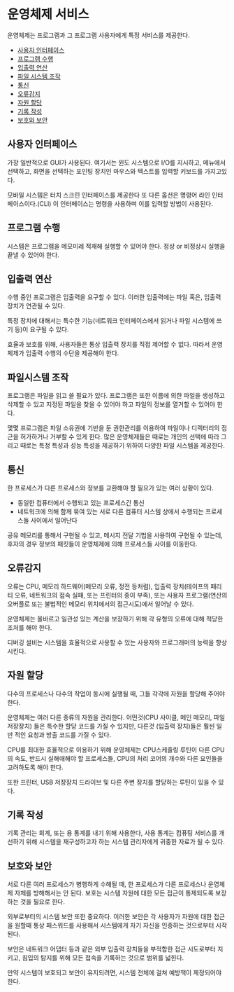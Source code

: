 # 운영체제 서비스

운영체제는 프로그램과 그 프로그램 사용자에게 특정 서비스를 제공한다.

-   [사용자 인터페이스](#사용자-인터페이스)
-   [프로그램 수행](#프로그램-수행)
-   [입출력 연산](#입출력-연산)
-   [파일 시스템 조작](#파일시스템-조작)
-   [통신](#통신)
-   [오류감지](#오류감지)
-   [자원 할당](#자원-할당)
-   [기록 작성](#기록-작성)
-   [보호와 보안](#보호와-보안)

## 사용자 인터페이스

가장 일반적으로 GUI가 사용된다. 여기서는 윈도 시스템으로 I/O를 지시하고, 메뉴에서 선택하고, 화면을 선택하는 포인팅 장치인 마우스와 텍스트를 입력할 키보드를 가지고있다.

모바일 시스템은 터치 스크린 인터페이스를 제공한다 또 다른 옵션은 명령어 라인 인터페이스이다.(CLI) 이 인터페이스는 명령을 사용하며 이를 입력할 방법이 사용된다.

## 프로그램 수행

시스템은 프로그램을 메모미레 적재해 실행할 수 있어야 한다. 정상 or 비정상시 실행을 끝낼 수 있어야 한다.

## 입출력 연산

수행 중인 프로그램은 입출력을 요구할 수 있다. 이러한 입출력에는 파일 혹은, 입출력 장치가 연관될 수 있다.

특정 장치에 대해서는 특수한 기능(네트워크 인터페이스에서 읽거나 파일 시스템에 쓰기 등)이 요구될 수 있다.

효율과 보호를 위해, 사용자들은 통상 입출력 장치를 직접 제어할 수 없다. 따라서 운영체제가 입출력 수행의 수단을 제공해야 한다.

## 파일시스템 조작

프로그램은 파일을 읽고 쓸 필요가 있다. 프로그램은 또한 이름에 의한 파일을 생성하고 삭제할 수 있고 지정된 파일을 찾을 수 있어야 하고 파일의 정보를 열거할 수 있어야 한다.

몇몇 프로그램은 파일 소유권에 기반을 둔 권한관리를 이용하여 파일이나 디렉터리의 접근을 허가하거나 거부할 수 있게 한다. 많은 운영체제들은 때로는 개인의 선택에 따라 그리고 때로는 특정 특성과 성능 특성을 제공하기 위하여 다양한 파일 시스템을 제공한다.

## 통신

한 프로세스가 다른 프로세스와 정보를 교환해야 할 필요가 있는 여러 상황이 있다.

-   동일한 컴퓨터에서 수행되고 있는 프로세스간 통신
-   네트워크에 의해 함께 묶여 있는 서로 다른 컴퓨터 시스템 상에서 수행되는 프로세스들 사이에서 일어난다

공유 메모리를 통해서 구현될 수 있고, 메시지 전달 기법을 사용하여 구현될 수 있는데, 후자의 경우 정보의 패킷들이 운영체제에 의해 프로세스들 사이를 이동한다.

## 오류감지

오류는 CPU, 메모리 하드웨어(메모리 오류, 정전 등처럼), 입출력 장치(테이프의 패리티 오류, 네트워크의 접속 실패, 또는 프린터의 종이 부족), 또는 사용자 프로그램(연산의 오버플로 또는 불법적인 메모리 위치에서의 접근시도)에서 일어날 수 있다.

운영체제는 올바르고 일관성 있는 계산을 보장하기 위해 각 유형의 오류에 대해 적당한 조처를 해야 한다.

디버깅 설비는 시스템을 효율적으로 사용할 수 있는 사용자와 프로그래머의 능력을 향상시킨다.

## 자원 할당

다수의 프로세스나 다수의 작업이 동시에 실행될 때, 그들 각각에 자원을 할당해 주어야 한다.

운영체제는 여러 다른 종류의 자원을 관리한다. 어떤것(CPU 사이클, 메인 메모리, 파일 저장장치) 들은 특수한 할당 코드를 가질 수 있지만, 다른것 (입출력 장치)들은 훨씬 일반 적인 요청과 방출 코드를 가질 수 있다.

CPU를 최대한 효율적으로 이용하기 위해 운영체제는 CPU스케줄링 루틴이 다른 CPU의 속도, 반드시 실해애해야 할 프로세스들, CPU의 처리 코어의 개수와 다른 요인들을 고려하도록 해야 한다.

또한 프린터, USB 저장장치 드라이브 및 다른 주변 장치를 할당하는 루틴이 있을 수 있다.

## 기록 작성

기록 관리는 회계, 또는 용 통계를 내기 위해 사용한다, 사용 통계는 컴퓨팅 서비스를 개선하기 위해 시스템을 재구성하고자 하는 시스템 관리자에게 귀중한 자료가 될 수 있다.

## 보호와 보안

서로 다른 여러 프로세스가 병행하게 수해될 때, 한 프로세스가 다른 프로세스나 운영체제 자체를 방해해서는 안 된다. 보호는 시스템 자원에 대한 모든 접근이 통제되도록 보장하는 것을 필요로 한다.

외부로부터의 시스템 보안 또한 중요하다. 이러한 보안은 각 사용자가 자원에 대한 접근을 원할때 통상 패스워드를 사용해서 시스템에게 자기 자신을 인증하는 것으로부터 시작된다.

보안은 네트워크 어댑터 등과 같은 외부 입출력 장치들을 부적합한 접근 시도로부터 지키고, 침입의 탐지를 위해 모든 접속을 기록하는 것으로 범위를 넓힌다.

만약 시스템이 보호되고 보안이 유지되려면, 시스템 전체에 걸쳐 예방책이 제정되어야 한다.
